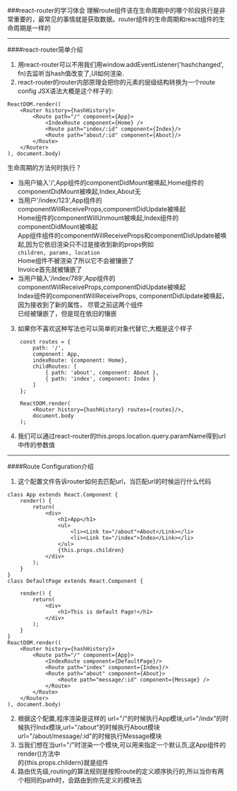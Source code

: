 ###react-router的学习体会
理解route组件该在生命周期中的哪个阶段执行是非常重要的，最常见的事情就是获取数据。router组件的生命周期和react组件的生命周期是一样的
* * *
####react-router简单介绍
1.	用react-router可以不用我们用window.addEventListener('hashchanged', fn)去监听当hash值改变了,UI如何渲染.  
2.	react-router的router内部原理会把你的<Route>元素的层级结构转换为一个route config JSX语法大概是这个样子的:  
```
ReactDOM.render((
	<Router history={hashHistory}>
		<Route path="/" component={App}>
			<IndexRoute component={Home} />
			<Route path="index/:id" component={Index}/>
			<Route path="about/:id" component={About}/>
		</Route>	
	</Router>
), document.body)
```
生命周期的方法何时执行？   
+	当用户输入'/',App组件的componentDidMount被唤起,Home组件的componentDidMount被唤起,Index,About无  
+	当用户'/index/123',App组件的componentWillReceiveProps,componentDidUpdate被唤起    
Home组件的componentWillUnmount被唤起,Index组件的componentDidMount被唤起  
App组件组件的componentWillReceiveProps和componentDidUpdate被唤起,因为它依旧渲染只不过是接收到新的props例如  
`children, params, location`  
Home组件不被渲染了所以它不会被镶嵌了  
Invoice首先就被镶嵌了  
+	当用户输入'/index/789',App组件的componentWillReceiveProps,componentDidUpdate被唤起    
Index组件的componentWillReceiveProps, componentDidUpdate被唤起，因为接收到了新的属性，  尽管之前这两个组件  
已经被镶嵌了，但是现在依旧的镶嵌 
3.	如果你不喜欢这种写法也可以简单的对象代替它,大概是这个样子  
```
	const routes = {
		path: '/',
		component: App,
		indexRoute: {component: Home},
		childRoutes: [
			{ path: 'about', component: About },
			{ path: 'index', component: Index }
		]
	};
	
	ReactDOM.render(
		<Router history={hashHistory} routes={routes}/>,
		document.body
	);
```
4.	我们可以通过react-router的this.props.location.query.paramName得到url中传的参数值
* * *
####Route Configuration介绍
1.	这个配置文件告诉router如何去匹配url，当匹配url的时候运行什么代码  
```
class App extends React.Component {
	render() {
		return(
			<div>
				<h1>App</h1>
				<ul>
					<li><Link to="/about">About</Link></li>
					<li><Link to="/index">Index</Link></li>
				</ul>
				{this.props.children}
			</div>
		);
	}
}
class DefaultPage extends React.Component {
	
	render() {
		return(
			<div>
				<h1>This is default Page!</h1>
			</div>
		);
	}
}
ReactDOM.render((
	<Router history={hashHistory}>
		<Route path="/" component={App}>
			<IndexRoute component={DefaultPage}/>
			<Route path="index" component={Index}/>
			<Route path="about" component={About}>
				<Route path="message/:id" component={Message} />
			</Route>
		</Route>	
	</Router>
), document.body)
```
2.	根据这个配置,程序渲染是这样的 url="/"的时候执行App模块,url="/indx"的时候执行Indx模块,url="/about"的时候执行About模块  
url="/about/message/:id"的时候执行Message模块  
3.	当我们想在当url="/"时渲染一个模块,可以用<IndexRoute component={xxx} />来指定一个默认页,这App组件的render()方法中  
的{this.props.childern}就是<DefaultPage>组件
4.	路由优先级,routing的算法规则是按照route的定义顺序执行的,所以当你有两个相同的path时，会路由到你先定义的模块去
